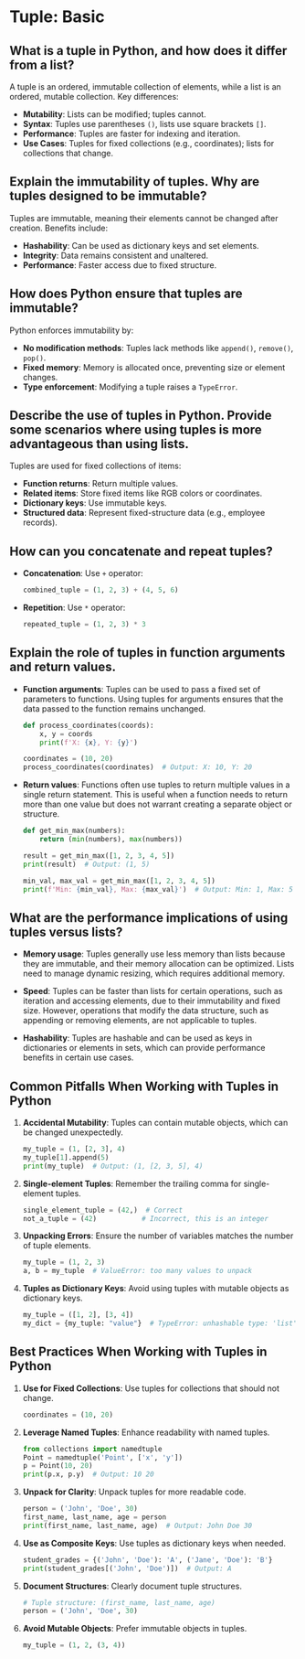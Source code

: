 # Tuple: Basic

## What is a tuple in Python, and how does it differ from a list?
A tuple is an ordered, immutable collection of elements, while a list is an ordered, mutable collection. Key differences:
- **Mutability**: Lists can be modified; tuples cannot.
- **Syntax**: Tuples use parentheses `()`, lists use square brackets `[]`.
- **Performance**: Tuples are faster for indexing and iteration.
- **Use Cases**: Tuples for fixed collections (e.g., coordinates); lists for collections that change.

## Explain the immutability of tuples. Why are tuples designed to be immutable?
Tuples are immutable, meaning their elements cannot be changed after creation. Benefits include:
- **Hashability**: Can be used as dictionary keys and set elements.
- **Integrity**: Data remains consistent and unaltered.
- **Performance**: Faster access due to fixed structure.

## How does Python ensure that tuples are immutable?
Python enforces immutability by:
- **No modification methods**: Tuples lack methods like `append()`, `remove()`, `pop()`.
- **Fixed memory**: Memory is allocated once, preventing size or element changes.
- **Type enforcement**: Modifying a tuple raises a `TypeError`.

## Describe the use of tuples in Python. Provide some scenarios where using tuples is more advantageous than using lists.
Tuples are used for fixed collections of items:
- **Function returns**: Return multiple values.
- **Related items**: Store fixed items like RGB colors or coordinates.
- **Dictionary keys**: Use immutable keys.
- **Structured data**: Represent fixed-structure data (e.g., employee records).

## How can you concatenate and repeat tuples?
- **Concatenation**: Use `+` operator:
  ```python
  combined_tuple = (1, 2, 3) + (4, 5, 6)
  ```
- **Repetition**: Use `*` operator:
  ```python
  repeated_tuple = (1, 2, 3) * 3
  ```

## Explain the role of tuples in function arguments and return values.
- **Function arguments**:
  Tuples can be used to pass a fixed set of parameters to functions. Using tuples for arguments ensures that the data passed to the function remains unchanged.

  ```python
  def process_coordinates(coords):
      x, y = coords
      print(f'X: {x}, Y: {y}')

  coordinates = (10, 20)
  process_coordinates(coordinates)  # Output: X: 10, Y: 20
  ```

- **Return values**:
  Functions often use tuples to return multiple values in a single return statement. This is useful when a function needs to return more than one value but does not warrant creating a separate object or structure.

  ```python
  def get_min_max(numbers):
      return (min(numbers), max(numbers))

  result = get_min_max([1, 2, 3, 4, 5])
  print(result)  # Output: (1, 5)

  min_val, max_val = get_min_max([1, 2, 3, 4, 5])
  print(f'Min: {min_val}, Max: {max_val}')  # Output: Min: 1, Max: 5
  ```

## What are the performance implications of using tuples versus lists?
- **Memory usage**: Tuples generally use less memory than lists because they are immutable, and their memory allocation can be optimized. Lists need to manage dynamic resizing, which requires additional memory.

- **Speed**: Tuples can be faster than lists for certain operations, such as iteration and accessing elements, due to their immutability and fixed size. However, operations that modify the data structure, such as appending or removing elements, are not applicable to tuples.

- **Hashability**: Tuples are hashable and can be used as keys in dictionaries or elements in sets, which can provide performance benefits in certain use cases.

## Common Pitfalls When Working with Tuples in Python
1. **Accidental Mutability**: Tuples can contain mutable objects, which can be changed unexpectedly.
   ```python
   my_tuple = (1, [2, 3], 4)
   my_tuple[1].append(5)
   print(my_tuple)  # Output: (1, [2, 3, 5], 4)
   ```

2. **Single-element Tuples**: Remember the trailing comma for single-element tuples.
   ```python
   single_element_tuple = (42,)  # Correct
   not_a_tuple = (42)           # Incorrect, this is an integer
   ```

3. **Unpacking Errors**: Ensure the number of variables matches the number of tuple elements.
   ```python
   my_tuple = (1, 2, 3)
   a, b = my_tuple  # ValueError: too many values to unpack
   ```

4. **Tuples as Dictionary Keys**: Avoid using tuples with mutable objects as dictionary keys.
   ```python
   my_tuple = ([1, 2], [3, 4])
   my_dict = {my_tuple: "value"}  # TypeError: unhashable type: 'list'
   ```

## Best Practices When Working with Tuples in Python
1. **Use for Fixed Collections**: Use tuples for collections that should not change.
   ```python
   coordinates = (10, 20)
   ```

2. **Leverage Named Tuples**: Enhance readability with named tuples.
   ```python
   from collections import namedtuple
   Point = namedtuple('Point', ['x', 'y'])
   p = Point(10, 20)
   print(p.x, p.y)  # Output: 10 20
   ```

3. **Unpack for Clarity**: Unpack tuples for more readable code.
   ```python
   person = ('John', 'Doe', 30)
   first_name, last_name, age = person
   print(first_name, last_name, age)  # Output: John Doe 30
   ```

4. **Use as Composite Keys**: Use tuples as dictionary keys when needed.
   ```python
   student_grades = {('John', 'Doe'): 'A', ('Jane', 'Doe'): 'B'}
   print(student_grades[('John', 'Doe')])  # Output: A
   ```

5. **Document Structures**: Clearly document tuple structures.
   ```python
   # Tuple structure: (first_name, last_name, age)
   person = ('John', 'Doe', 30)
   ```

6. **Avoid Mutable Objects**: Prefer immutable objects in tuples.
   ```python
   my_tuple = (1, 2, (3, 4))
   ```
